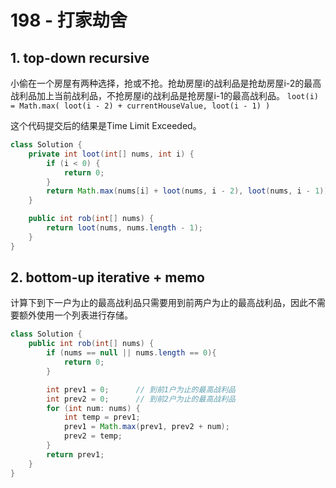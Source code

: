 # 198 - 打家劫舍


## 1. top-down recursive
小偷在一个房屋有两种选择，抢或不抢。抢劫房屋i的战利品是抢劫房屋i-2的最高战利品加上当前战利品，不抢房屋i的战利品是抢房屋i-1的最高战利品。 `loot(i) = Math.max( loot(i - 2) + currentHouseValue, loot(i - 1) )`

这个代码提交后的结果是Time Limit Exceeded。
```java
class Solution {
    private int loot(int[] nums, int i) {
        if (i < 0) {
            return 0;
        }
        return Math.max(nums[i] + loot(nums, i - 2), loot(nums, i - 1));
    }

    public int rob(int[] nums) {
        return loot(nums, nums.length - 1);
    }
}

```

## 2. bottom-up iterative + memo
计算下到下一户为止的最高战利品只需要用到前两户为止的最高战利品，因此不需要额外使用一个列表进行存储。
```Java
class Solution {
    public int rob(int[] nums) {
        if (nums == null || nums.length == 0){
            return 0;
        }

        int prev1 = 0;      // 到前1户为止的最高战利品
        int prev2 = 0;      // 到前2户为止的最高战利品
        for (int num: nums) {
            int temp = prev1;
            prev1 = Math.max(prev1, prev2 + num);
            prev2 = temp;
        }
        return prev1;
    }
}

```